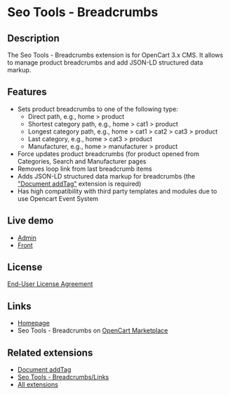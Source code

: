 # Seo Tools - Breadcrumbs

## Description
The Seo Tools - Breadcrumbs extension is for OpenCart 3.x CMS. It allows to manage product breadcrumbs and add JSON-LD structured data markup.

## Features
* Sets product breadcrumbs to one of the following type:
  - Direct path, e.g., home > product
  - Shortest category path, e.g., home > cat1 > product
  - Longest category path, e.g., home > cat1 > cat2 > cat3 > product
  - Last category, e.g., home > cat3 > product
  - Manufacturer, e.g., home > manufacturer > product
* Force updates product breadcrumbs (for product opened from Categories, Search and Manufacturer pages
* Removes loop link from last breadcrumb items
* Adds JSON-LD structured data markup for breadcrumbs (the ["Document addTag"](https://git.io/JO8Oq) extension is required)
* Has high compatibility with third party templates and modules due to use Opencart Event System

## Live demo
* [Admin](http://ocmod.freevar.com/oc3020/a/admin/index.php?route=extension/module/seo_tools)
* [Front](http://ocmod.freevar.com/oc3020/a)

## License
[End-User License Agreement](https://raw.githubusercontent.com/ocmod-space/ocmod-seo-tools/main/breadcrumbs/EULA.txt)

## Links
* [Homepage](https://underr.space/notes/projects/project-0008.html)
* Seo Tools - Breadcrumbs on [OpenCart Marketplace](https://www.opencart.com/index.php?route=marketplace/extension/info&extension_id=35022)

## Related extensions
* [Document addTag](https://github.com/ocmod-space/ocmod-document-addtag)
* [Seo Tools - Breadcrumbs/Links](https://www.opencart.com/index.php?route=marketplace/extension/info&extension_id=38192)
* [All extensions](https://www.opencart.com/index.php?route=marketplace/extension&filter_member=ocmod.space)
